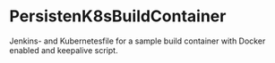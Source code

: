 # PersistenK8sBuildContainer
Jenkins- and Kubernetesfile for a sample build container with Docker enabled and keepalive script. 
